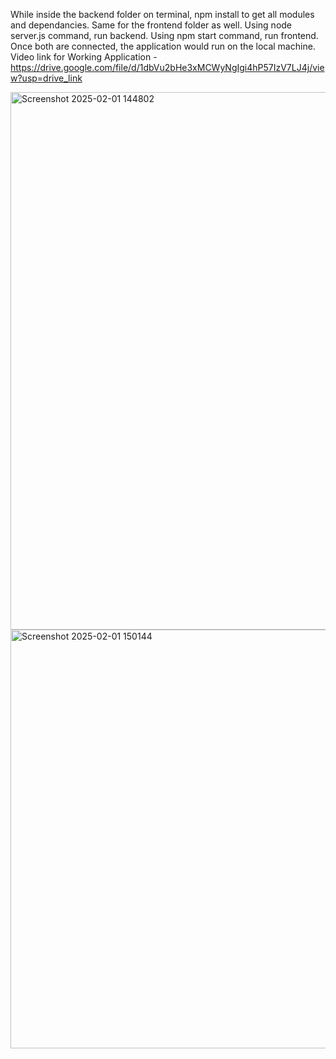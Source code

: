 While inside the backend folder on terminal, npm install to get all modules and dependancies. Same for the frontend folder as well.
Using node server.js command, run backend. Using npm start command, run frontend. 
Once both are connected, the application would run on the local machine. 
Video link for Working Application - https://drive.google.com/file/d/1dbVu2bHe3xMCWyNgIgi4hP57IzV7LJ4j/view?usp=drive_link




<img width="860" alt="Screenshot 2025-02-01 144802" src="https://github.com/user-attachments/assets/2c6c5449-da87-4c5a-9c8e-30f4acc305c1" />



<img width="670" alt="Screenshot 2025-02-01 150144" src="https://github.com/user-attachments/assets/2d12d2c9-3c0c-4213-a5f5-3db20a402594" />
